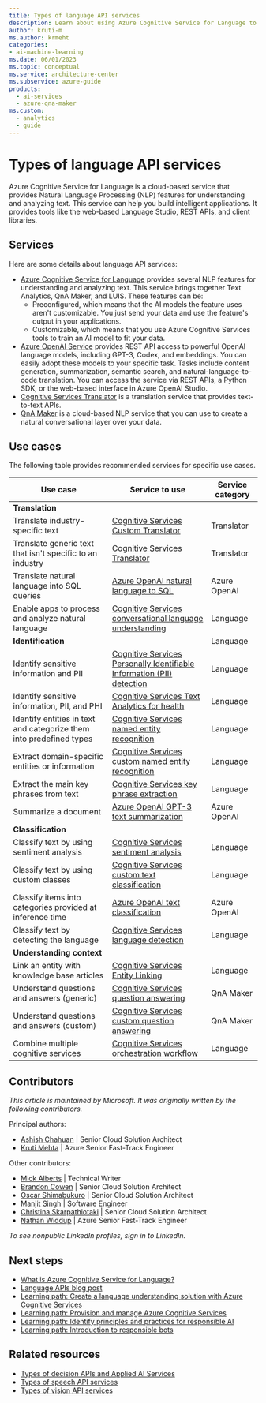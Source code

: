 ```yaml
---
title: Types of language API services
description: Learn about using Azure Cognitive Service for Language to understand and analyze text. Learn which service to use for a specific use case. 
author: kruti-m
ms.author: krmeht
categories: 
- ai-machine-learning
ms.date: 06/01/2023
ms.topic: conceptual
ms.service: architecture-center
ms.subservice: azure-guide
products:
  - ai-services
  - azure-qna-maker
ms.custom:
  - analytics
  - guide
---
```


# Types of language API services

Azure Cognitive Service for Language is a cloud-based service that provides Natural Language Processing (NLP) features for understanding and analyzing text. This service can help you build intelligent applications. It provides tools like the web-based Language Studio, REST APIs, and client libraries.

## Services

Here are some details about language API services: 

- [Azure Cognitive Service for Language](/azure/cognitive-services/language-service/overview) provides several NLP features for understanding and analyzing text. This service brings together Text Analytics, QnA Maker, and LUIS. These features can be:
  - Preconfigured, which means that the AI models the feature uses aren't customizable. You just send your data and use the feature's output in your applications.
  - Customizable, which means that you use Azure Cognitive Services tools to train an AI model to fit your data.
- [Azure OpenAI Service](/azure/cognitive-services/openai/) provides REST API access to powerful OpenAI language models, including GPT-3, Codex, and embeddings. You can easily adopt these models to your specific task. Tasks include content generation, summarization, semantic search, and natural-language-to-code translation. You can access the service via REST APIs, a Python SDK, or the web-based interface in Azure OpenAI Studio.
- [Cognitive Services Translator](/azure/cognitive-services/translator/translator-overview) is a translation service that provides text-to-text APIs.
- [QnA Maker](/azure/cognitive-services/qnamaker/overview/overview) is a cloud-based NLP service that you can use to create a natural conversational layer over your data.

## Use cases

The following table provides recommended services for specific use cases.

| Use case | Service to use | Service category |
|----------|-----------------|---|
|**Translation**| | |
|Translate industry-specific text|[Cognitive Services Custom Translator](/azure/cognitive-services/translator/custom-translator/overview)| Translator |
|Translate generic text that isn't specific to an industry|[Cognitive Services  Translator](/azure/cognitive-services/translator/text-translation-overview)| Translator |
|Translate natural language into SQL queries|[Azure OpenAI natural language to SQL](/azure/cognitive-services/openai/how-to/work-with-code#explaining-an-sql-query)| Azure OpenAI |
|Enable apps to process and analyze natural language|[Cognitive Services conversational language understanding](/azure/cognitive-services/language-service/conversational-language-understanding/overview)| Language |
|**Identification**|| Language |
|Identify sensitive information and PII|[Cognitive Services Personally Identifiable Information (PII) detection](/azure/cognitive-services/language-service/personally-identifiable-information/overview)| Language |
|Identify sensitive information, PII, and PHI|[Cognitive Services Text Analytics for health](/azure/cognitive-services/language-service/text-analytics-for-health/overview)| Language |
|Identify entities in text and categorize them into predefined types|[Cognitive Services named entity recognition](/azure/cognitive-services/language-service/named-entity-recognition/overview)| Language |
|Extract domain-specific entities or information | [Cognitive Services custom named entity recognition](/azure/cognitive-services/language-service/custom-named-entity-recognition/overview) | Language |
|Extract the main key phrases from text |[Cognitive Services key phrase extraction](/azure/cognitive-services/language-service/key-phrase-extraction/overview)| Language |
|Summarize a document|[Azure OpenAI GPT-3 text summarization](/azure/cognitive-services/openai/quickstart#try-text-summarization)| Azure OpenAI |
|**Classification**||  |
| Classify text by using sentiment analysis | [Cognitive Services sentiment analysis](/azure/cognitive-services/language-service/sentiment-opinion-mining/quickstart) | Language |
| Classify text by using custom classes | [Cognitive Services custom text classification](/azure/cognitive-services/language-service/custom-text-classification/quickstart)| Language |
| Classify items into categories provided at inference time | [Azure OpenAI text classification](/azure/cognitive-services/openai/how-to/completions#classification) | Azure OpenAI |
| Classify text by detecting the language | [Cognitive Services language detection](/azure/cognitive-services/language-service/language-detection/overview) | Language |
| **Understanding context** | | |
|Link an entity with knowledge base articles | [Cognitive Services Entity Linking](/azure/search/cognitive-search-skill-entity-linking-v3) | Language |
| Understand questions and answers (generic) | [Cognitive Services question answering](/azure/cognitive-services/language-service/question-answering/overview) | QnA Maker |
| Understand questions and answers (custom) | [Cognitive Services custom question answering](/azure/cognitive-services/language-service/question-answering/overview) | QnA Maker |
| Combine multiple cognitive services | [Cognitive Services orchestration workflow](/azure/cognitive-services/language-service/orchestration-workflow/overview) | Language |

## Contributors

*This article is maintained by Microsoft. It was originally written by the following contributors.*

Principal authors:

- [Ashish Chahuan](https://www.linkedin.com/in/a69171115/) | Senior Cloud Solution Architect
- [Kruti Mehta](https://www.linkedin.com/in/thekrutimehta) | Azure Senior Fast-Track Engineer

Other contributors:

- [Mick Alberts](https://www.linkedin.com/in/mick-alberts-a24a1414/) | Technical Writer 
- [Brandon Cowen](https://www.linkedin.com/in/brandon-cowen-1658211b/) | Senior Cloud Solution Architect
- [Oscar Shimabukuro](https://www.linkedin.com/in/oscarshk/) | Senior Cloud Solution Architect
- [Manjit Singh](https://www.linkedin.com/in/manjit-singh-0b922332) | Software Engineer
- [Christina Skarpathiotaki](https://www.linkedin.com/in/christinaskarpathiotaki/) | Senior Cloud Solution Architect
- [Nathan Widdup](https://www.linkedin.com/in/nwiddup) | Azure Senior Fast-Track Engineer

 *To see nonpublic LinkedIn profiles, sign in to LinkedIn.*

## Next steps

- [What is Azure Cognitive Service for Language?](/azure/cognitive-services/language-service/overview)
- [Language APIs blog post](https://techcommunity.microsoft.com/t5/fasttrack-for-azure/azure-cognitive-services-language-api-s-azure-ai-applied/ba-p/3514278)
- [Learning path: Create a language understanding solution with Azure Cognitive Services](/training/paths/create-language-solution-azure-cognitive-services/)
- [Learning path: Provision and manage Azure Cognitive Services](/training/paths/provision-manage-azure-cognitive-services)
- [Learning path: Identify principles and practices for responsible AI](/training/paths/responsible-ai-business-principles/)
- [Learning path: Introduction to responsible bots](/training/modules/responsible-bots-introduction/)

## Related resources

- [Types of decision APIs and Applied AI Services](decision-applied-ai.md)
- [Types of speech API services](speech-api.md)
- [Types of vision API services](vision-api.md)